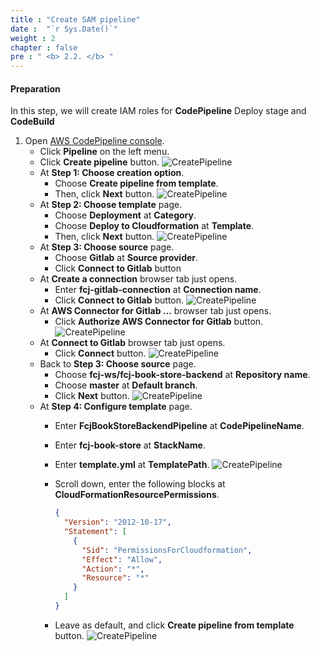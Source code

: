 ```yaml
---
title : "Create SAM pipeline"
date :  "`r Sys.Date()`" 
weight : 2
chapter : false
pre : " <b> 2.2. </b> "
---
```


#### Preparation

In this step, we will create IAM roles for **CodePipeline** Deploy stage and **CodeBuild** 

1. Open [AWS CodePipeline console](https://us-east-1.console.aws.amazon.com/codesuite/codepipeline/start?region=us-east-1).
    - Click **Pipeline** on the left menu.
    - Click **Create pipeline** button.
      ![CreatePipeline](/images/temp/1/11.png?width=90pc)
    - At **Step 1: Choose creation option**.
      - Choose **Create pipeline from template**.
      - Then, click **Next** button.
        ![CreatePipeline](/images/temp/1/12.png?width=90pc)
    - At **Step 2: Choose template** page.
      - Choose **Deployment** at **Category**.
      - Choose **Deploy to Cloudformation** at **Template**.
      - Then, click **Next** button.
        ![CreatePipeline](/images/temp/1/13.png?width=90pc)
    - At **Step 3: Choose source** page.
      - Choose **Gitlab** at **Source provider**.
      - Click **Connect to Gitlab** button
    - At **Create a connection** browser tab just opens.
      - Enter **fcj-gitlab-connection** at **Connection name**.
      - Click **Connect to Gitlab** button.
        ![CreatePipeline](/images/temp/1/15.png?width=90pc)
    - At **AWS Connector for Gitlab ...** browser tab just opens.
      - Click **Authorize AWS Connector for Gitlab** button.
        ![CreatePipeline](/images/temp/1/16.png?width=90pc)
    - At **Connect to Gitlab**  browser tab just opens.
      - Click **Connect** button.
        ![CreatePipeline](/images/temp/1/17.png?width=90pc)
    - Back to **Step 3: Choose source** page.
      - Choose **fcj-ws/fcj-book-store-backend** at **Repository name**.
      - Choose **master** at **Default branch**.
      - Click **Next** button.
        ![CreatePipeline](/images/temp/1/18.png?width=90pc)
    - At **Step 4: Configure template** page.
      - Enter **FcjBookStoreBackendPipeline** at **CodePipelineName**.
      - Enter **fcj-book-store** at **StackName**.
      - Enter **template.yml** at **TemplatePath**.
        ![CreatePipeline](/images/temp/1/19.png?width=90pc)
      - Scroll down, enter the following blocks at **CloudFormationResourcePermissions**.

        ```json
        {
          "Version": "2012-10-17",
          "Statement": [
            {
              "Sid": "PermissionsForCloudformation",
              "Effect": "Allow",
              "Action": "*",
              "Resource": "*"
            }
          ]
        }
        ```

      - Leave as default, and click **Create pipeline from template** button.
        ![CreatePipeline](/images/temp/1/20.png?width=90pc)
    

